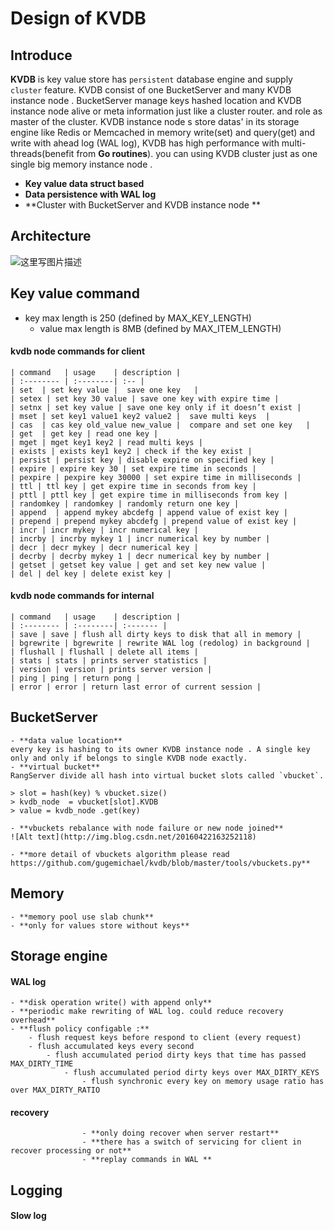 # Design of KVDB

##  Introduce

**KVDB** is key value store has `persistent` database engine and supply `cluster` feature. KVDB consist of one BucketServer and many KVDB instance node . BucketServer manage keys hashed location and KVDB instance node  alive or meta information just like a cluster router. and role  as master of the cluster. KVDB instance node s store datas' in its storage engine like Redis or Memcached in memory write(set) and query(get) and write with ahead log (WAL log), KVDB has high performance with multi-threads(benefit from **Go routines**). you can using KVDB cluster just as one single big memory instance node . 

- **Key value data struct based** 
- **Data persistence with WAL log** 
- **Cluster with BucketServer and KVDB instance node  ** 

## Architecture

![这里写图片描述](http://img.blog.csdn.net/20160531184212947)


##  Key value command

- key max length is 250 (defined by MAX_KEY_LENGTH) 
	- value max length is 8MB (defined by MAX_ITEM_LENGTH) 

#### kvdb node commands for client
	| command   | usage    | description |
	| :-------- | :--------| :-- |
	| set  | set key value |  save one key   |
	| setex | set key 30 value | save one key with expire time |
	| setnx | set key value | save one key only if it doesn’t exist |
	| mset | set key1 value1 key2 value2 |  save multi keys  |
	| cas  | cas key old_value new_value |  compare and set one key   |
	| get  | get key | read one key |
	| mget | mget key1 key2 | read multi keys |
	| exists | exists key1 key2 | check if the key exist |
	| persist | persist key | disable expire on specified key |
	| expire | expire key 30 | set expire time in seconds |
	| pexpire | pexpire key 30000 | set expire time in milliseconds |
	| ttl | ttl key | get expire time in seconds from key |
	| pttl | pttl key | get expire time in milliseconds from key |
	| randomkey | randomkey | randomly return one key |
	| append  | append mykey abcdefg | append value of exist key |
	| prepend | prepend mykey abcdefg | prepend value of exist key |
	| incr | incr mykey | incr numerical key |
	| incrby | incrby mykey 1 | incr numerical key by number |
	| decr | decr mykey | decr numerical key |
	| decrby | decrby mykey 1 | decr numerical key by number |
	| getset | getset key value | get and set key new value |
	| del | del key | delete exist key |


#### kvdb node commands for internal
	| command   | usage    | description |
	| :-------- | :--------| :------- |
	| save | save | flush all dirty keys to disk that all in memory |
	| bgrewrite | bgrewrite | rewrite WAL log (redolog) in background |
	| flushall | flushall | delete all items |
	| stats | stats | prints server statistics |
	| version | version | prints server version |
	| ping | ping | return pong |
	| error | error | return last error of current session |

## BucketServer

	- **data value location**
	every key is hashing to its owner KVDB instance node . A single key only and only if belongs to single KVDB node exactly.
	- **virtual bucket**
	RangServer divide all hash into virtual bucket slots called `vbucket`.

	> slot = hash(key) % vbucket.size()
	> kvdb_node  = vbucket[slot].KVDB 
	> value = kvdb_node .get(key)

	- **vbuckets rebalance with node failure or new node joined**
	![Alt text](http://img.blog.csdn.net/20160422163252118)

	- **more detail of vbuckets algorithm please read https://github.com/gugemichael/kvdb/blob/master/tools/vbuckets.py**


## Memory

	- **memory pool use slab chunk**
	- **only for values store without keys**


## Storage engine


#### WAL log

	- **disk operation write() with append only**
	- **periodic make rewriting of WAL log. could reduce recovery overhead**
	- **flush policy configable :**
		- flush request keys before respond to client (every request)
		- flush accumulated keys every second
			- flush accumulated period dirty keys that time has passed MAX_DIRTY_TIME
				- flush accumulated period dirty keys over MAX_DIRTY_KEYS
					- flush synchronic every key on memory usage ratio has over MAX_DIRTY_RATIO

#### recovery

					- **only doing recover when server restart**
					- **there has a switch of servicing for client in recover processing or not**
					- **replay commands in WAL ** 


## Logging

#### Slow log

